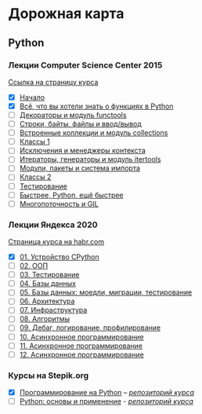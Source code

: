 # Дорожная карта

## Python

### Лекции Computer Science Center 2015
[Ссылка на страницу курса](https://compscicenter.ru/courses/python/2015-autumn/classes/)
- [x] [Начало](https://youtu.be/5V7XG1mGiHc)
- [x] [Всё, что вы хотели знать о функциях в Python](https://compscicenter.ru/courses/python/2015-autumn/classes/1386/)
- [ ] [Декораторы и модуль functools](https://compscicenter.ru/courses/python/2015-autumn/classes/1387/)
- [ ] [Строки, байты, файлы и ввод/вывод](https://compscicenter.ru/courses/python/2015-autumn/classes/1388/)
- [ ] [Встроенные коллекции и модуль collections](https://compscicenter.ru/courses/python/2015-autumn/classes/1476/)
- [ ] [Классы 1](https://compscicenter.ru/courses/python/2015-autumn/classes/1477/)
- [ ] [Исключения и менеджеры контекста](https://compscicenter.ru/courses/python/2015-autumn/classes/1520/)
- [ ] [Итераторы, генераторы и модуль itertools](https://compscicenter.ru/courses/python/2015-autumn/classes/1542/)
- [ ] [Модули, пакеты и система импорта](https://compscicenter.ru/courses/python/2015-autumn/classes/1556/)
- [ ] [Классы 2](https://compscicenter.ru/courses/python/2015-autumn/classes/1559/)
- [ ] [Тестирование](https://compscicenter.ru/courses/python/2015-autumn/classes/1560/)
- [ ] [Быстрее, Python, ещё быстрее](https://compscicenter.ru/courses/python/2015-autumn/classes/1561/)
- [ ] [Многопоточность и GIL](https://compscicenter.ru/courses/python/2015-autumn/classes/1562/)

### Лекции Яндекса 2020
[Страница курса на habr.com](https://habr.com/ru/company/yandex/blog/498856/)
- [x] [01. Устройство CPython](https://youtu.be/PxIqLgjtQ5Y)
- [ ] [02. ООП](#)
- [ ] [03. Тестирование](#)
- [ ] [04. Базы данных](#)
- [ ] [05. Базы данных: моедли, миграции, тестирование](#)
- [ ] [06. Архитектура](#)
- [ ] [07. Инфраструктура](#)
- [ ] [08. Алгоритмы](#)
- [ ] [09. Дебаг, логирование, профилирование](#)
- [ ] [10. Асинхронное программирование](#)
- [ ] [11. Асинхронное программирование](#)
- [ ] [12. Асинхронное программирование](#)

### Курсы на Stepik.org
- [x] [Программирование на Python](https://stepik.org/course/67/) – [*репозиторий курса*](https://github.com/aalexren/stepik-pybase)
- [ ] [Python: основы и применение](https://stepik.org/course/512/) - [*репозиторий курса*](https://github.com/aalexren/stepik-pybaa)
